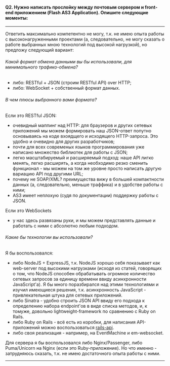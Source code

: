 #### Q2. Нужно написать прослойку между почтовым сервером и front-end приложением (Flash AS3 Application). Опишите следующие моменты:

---

Ответить максимально компетентно не могу, т.к. не имею опыта работы с высоконагруженными проектами (а, следовательно, не могу сказать о работе выбранных мною технологий под высокой нагрузкой), но предложу следующий вариант:

###### Какой формат обмена данными вы бы использовали, для минимального трафико-обмена?

- либо: RESTful + JSON (строим RESTful API) over HTTP;
- либо: WebSocket + собственный формат данных.
    
###### В чем плюсы выбранного вами формата?

Если это RESTful JSON:

- очевидный маппинг над HTTP: для браузеров и других сетевых приложений мы можем формировать наш JSON-ответ попутно основываясь на коде вхоядщего и исходящего HTTP-запроса. Это удобно и очевидно для других разработчиков;
- почти для всех современых языков программирования уже написано множество библиотек для работы с JSON;
- легко масштабируемый и расширяемый подход: наше API лигко менять, легко расширять, а когда необходимо резко сменить функционал - мы можем на том же уровне просто написать другую вариацию API под другими URL;
- почему не SOAP/XML? преимущества вижу в большей компактности данных (а, следовательно, меньше траффика) и в удобстве работы с ними;
- AS3 имеет неплохую (судя по документации) поддержку работы с JSON.

Если это WebSockets

- у нас здесь развязаны руки, и мы можем представлять данные и работать с ними с абсолютно любым подходом.

###### Какие бы технологии вы использовали?

Я бы воспользовался:

- либо NodeJS + ExpressJS, т.к. NodeJS хорошо себя показывает как web-server под высокими нагрузками (исходя из статей, говорящих о том, что NodeJS способен обрабатывать огромное количество сетевых запросов за единицу времени ввиду асинхронности JavaScript'а). Я бы много поразбирался над этими технологиями и изучил имеющиеся решения, т.к. асинхронность JavaScript - привлекательная штука для сетевых приложений.
- либо Sinatra - удобно строить JSON API ввиду его подхода к определению набора endpoint'ов в виде списка методов, и, к томуже,  довольно lightweight-framework по сравнению с Ruby on Rails.
- либо Ruby on Rails - всё есть из коробки, для написания API-приложений можно воспользоваться [rails-api](https://github.com/rails-api/rails-api).
- либо своя реализация - например, на EventMachine и em-websocket.

Для сервера я бы воспользовался либо Nginx/Passenger, либо Puma/Unicorn на Nginx (если это Ruby-приложение). Но что именно - затрудняюсь сказать, т.к. не имею достаточного опыта работы с ними.

---